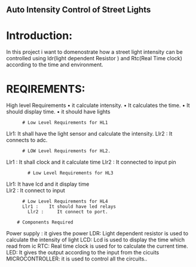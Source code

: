 ## Auto Intensity Control of Street Lights
# Introduction:
In this project i want to  domenostrate  how a street light intensity can be controlled using  ldr(light  dependent Resistor  ) and Rtc(Real Time clock)  according to the time and environment.


# REQIREMENTS:
High level Requirements 
•	it calculate intensity.
•	It calculates the time.
•	It should display time.
•	it should have lights



    
          # Low Level Requirements for HL1
 Llr1:	  It shall have the light sensor and calculate the intensity. 
 Llr2	 :     It connects to adc.
	  
          # LOW Level Requirements for HL2.
 Llr1	 :    It shall clock and it calculate time
Llr2 : 	It connected to input pin

            # Low Level Requirements for HL3
   Llr1:	     It have lcd and it display time	
   Llr2	:     It connect  to input

          # Low Level Requirements for HL4	
          Llr1 :	It should have led relays	
            Llr2 :     It connect to port.

        # Components Required
  Power supply :  it gives the  power
LDR:  Light dependent resistor is used to calculate the intensity of light
LCD:   Lcd  is  used   to  display  the  time which read from ic RTC:  Real time clock is used for to calculate the current time.
LED:   It gives the output according to the  input from the cicuits
MICROCONTROLLER:  it is  used to control  all the circuits..

